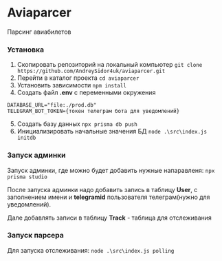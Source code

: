 # Aviaparcer

Парсинг авиабилетов

### Установка
1. Скопировать репозиторий на локальный компьютер
`git clone https://github.com/AndreySidor4uk/aviaparcer.git`
2. Перейти в каталог проекта
`cd aviaparcer`
3. Установить зависимости 
`npm install`
4. Создать файл **.env** с переменными окружения
```
DATABASE_URL="file:./prod.db"
TELEGRAM_BOT_TOKEN={токен телеграм бота для уведомлений}    
```
5. Создать базу данных 
`npx prisma db push`
6. Инициализировать начальные значения БД
`node .\src\index.js initdb`

### Запуск админки
Запуск админки, где можно будет добавить нужные напаравленя:
`npx prisma studio`

После запуска админки надо добавить запись в таблицу **User**, с заполнением имени и **telegramid** пользователя телеграм(нужно для уведомлений).

Дале добавлять записи в таблицу **Track** - таблица для отслеживания

### Запуск парсера
Для запуска отслеживания: 
`node .\src\index.js polling`